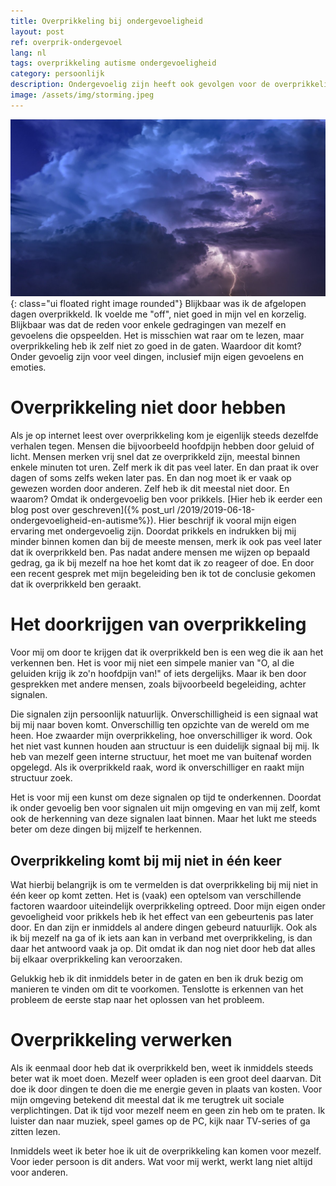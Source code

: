 ```yaml
---
title: Overprikkeling bij ondergevoeligheid
layout: post
ref: overprik-ondergevoel
lang: nl
tags: overprikkeling autisme ondergevoeligheid
category: persoonlijk
description: Ondergevoelig zijn heeft ook gevolgen voor de overprikkeling en hoe dat ontstaat/voelt. Hier bespreek ik mijn ervaringen.
image: /assets/img/storming.jpeg
---
```

![Storming](/assets/img/storming.jpeg){: class="ui floated right image rounded"}
Blijkbaar was ik de afgelopen dagen overprikkeld. Ik voelde me "off", niet goed in mijn vel en korzelig. Blijkbaar was dat de reden voor enkele gedragingen van mezelf en gevoelens die opspeelden. Het is misschien wat raar om te lezen, maar overprikkeling heb ik zelf niet zo goed in de gaten. Waardoor dit komt? Onder gevoelig zijn voor veel dingen, inclusief mijn eigen gevoelens en emoties.

# Overprikkeling niet door hebben

Als je op internet leest over overprikkeling kom je eigenlijk steeds dezelfde verhalen tegen. Mensen die bijvoorbeeld hoofdpijn hebben door geluid of licht. Mensen merken vrij snel dat ze overprikkeld zijn, meestal binnen enkele minuten tot uren.
Zelf merk ik dit pas veel later. En dan praat ik over dagen of soms zelfs weken later pas. En dan nog moet ik er vaak op gewezen worden door anderen. Zelf heb ik dit meestal niet door. En waarom? Omdat ik ondergevoelig ben voor prikkels. [Hier heb ik eerder een blog post over geschreven]({% post_url /2019/2019-06-18-ondergevoeligheid-en-autisme%}).
Hier beschrijf ik vooral mijn eigen ervaring met ondergevoelig zijn. Doordat prikkels en indrukken bij mij minder binnen komen dan bij de meeste mensen, merk ik ook pas veel later dat ik overprikkeld ben.
Pas nadat andere mensen me wijzen op bepaald gedrag, ga ik bij mezelf na hoe het komt dat ik zo reageer of doe. En door een recent gesprek met mijn begeleiding ben ik tot de conclusie gekomen dat ik overprikkeld ben geraakt.

# Het doorkrijgen van overprikkeling

Voor mij om door te krijgen dat ik overprikkeld ben is een weg die ik aan het verkennen ben. Het is voor mij niet een simpele manier van "O, al die geluiden krijg ik zo'n hoofdpijn van!" of iets dergelijks. Maar ik ben door gesprekken met andere mensen, zoals bijvoorbeeld begeleiding, achter signalen.

Die signalen zijn persoonlijk natuurlijk. Onverschilligheid is een signaal wat bij mij naar boven komt. Onverschillig ten opzichte van de wereld om me heen. Hoe zwaarder mijn overprikkeling, hoe onverschilliger ik word. Ook het niet vast kunnen houden aan structuur is een duidelijk signaal bij mij. Ik heb van mezelf geen interne structuur, het moet me van buitenaf worden opgelegd. Als ik overprikkeld raak, word ik onverschilliger en raakt mijn structuur zoek.

Het is voor mij een kunst om deze signalen op tijd te onderkennen. Doordat ik onder gevoelig ben voor signalen uit mijn omgeving en van mij zelf, komt ook de herkenning van deze signalen laat binnen. Maar het lukt me steeds beter om deze dingen bij mijzelf te herkennen.

## Overprikkeling komt bij mij niet in één keer

Wat hierbij belangrijk is om te vermelden is dat overprikkeling bij mij niet in één keer op komt zetten. Het is (vaak) een optelsom van verschillende factoren waardoor uiteindelijk overprikkeling optreed. Door mijn eigen onder gevoeligheid voor prikkels heb ik het effect van een gebeurtenis pas later door. En dan zijn er inmiddels al andere dingen gebeurd natuurlijk. Ook als ik bij mezelf na ga of ik iets aan kan in verband met overprikkeling, is dan daar het antwoord vaak ja op. Dit omdat ik dan nog niet door heb dat alles bij elkaar overprikkeling kan veroorzaken.

Gelukkig heb ik dit inmiddels beter in de gaten en ben ik druk bezig om manieren te vinden om dit te voorkomen. Tenslotte is erkennen van het probleem de eerste stap naar het oplossen van het probleem.

# Overprikkeling verwerken

Als ik eenmaal door heb dat ik overprikkeld ben, weet ik inmiddels steeds beter wat ik moet doen. Mezelf weer opladen is een groot deel daarvan. Dit doe ik door dingen te doen die me energie geven in plaats van kosten. Voor mijn omgeving betekend dit meestal dat ik me terugtrek uit sociale verplichtingen. Dat ik tijd voor mezelf neem en geen zin heb om te praten. Ik luister dan naar muziek, speel games op de PC, kijk naar TV-series of ga zitten lezen.

Inmiddels weet ik beter hoe ik uit de overprikkeling kan komen voor mezelf. Voor ieder persoon is dit anders. Wat voor mij werkt, werkt lang niet altijd voor anderen.
